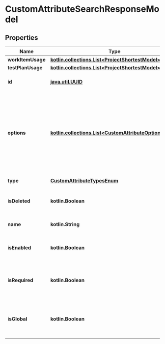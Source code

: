 
# CustomAttributeSearchResponseModel

## Properties
| Name | Type | Description | Notes |
| ------------ | ------------- | ------------- | ------------- |
| **workItemUsage** | [**kotlin.collections.List&lt;ProjectShortestModel&gt;**](ProjectShortestModel.md) |  |  |
| **testPlanUsage** | [**kotlin.collections.List&lt;ProjectShortestModel&gt;**](ProjectShortestModel.md) |  |  |
| **id** | [**java.util.UUID**](java.util.UUID.md) | Unique ID of the attribute |  |
| **options** | [**kotlin.collections.List&lt;CustomAttributeOptionModel&gt;**](CustomAttributeOptionModel.md) | Collection of the attribute options   Available for attributes of type &#x60;options&#x60; and &#x60;multiple options&#x60; only |  |
| **type** | [**CustomAttributeTypesEnum**](CustomAttributeTypesEnum.md) | Type of the attribute |  |
| **isDeleted** | **kotlin.Boolean** | Indicates if the attribute is deleted |  |
| **name** | **kotlin.String** | Name of the attribute |  |
| **isEnabled** | **kotlin.Boolean** | Indicates if the attribute is enabled |  |
| **isRequired** | **kotlin.Boolean** | Indicates if the attribute value is mandatory to specify |  |
| **isGlobal** | **kotlin.Boolean** | Indicates if the attribute is available across all projects |  |



